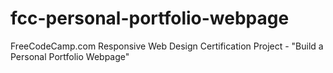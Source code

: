 # fcc-personal-portfolio-webpage
FreeCodeCamp.com Responsive Web Design Certification Project - "Build a Personal Portfolio Webpage"
